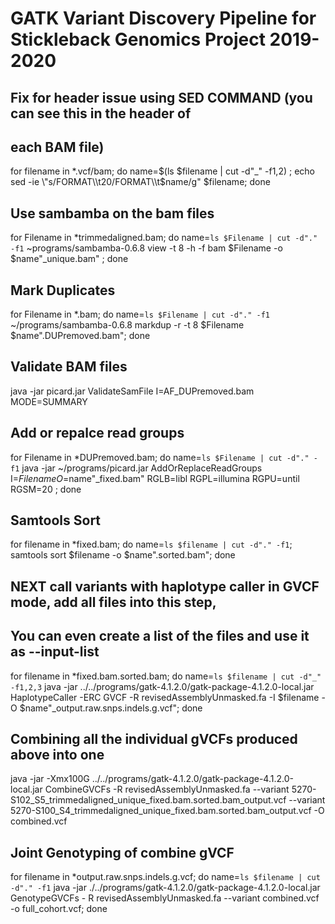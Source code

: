 # GATK Variant Discovery Pipeline for Stickleback Genomics Project 2019-2020


## Fix for header issue using SED COMMAND (you can see this in the header of
## each BAM file)
for filename in *.vcf/bam; do name=$(ls $filename | cut -d"_" -f1,2) ;
  echo sed -ie \"s/FORMAT\\t20/FORMAT\\t$name/g\" $filename; done

##  Use sambamba on the bam files 

for Filename in *trimmedaligned.bam; do name=`ls $Filename | cut -d"." -f1`
  ~programs/sambamba-0.6.8
  view -t 8 -h -f bam $Filename -o $name"_unique.bam" ;
done

## Mark Duplicates

for Filename in *.bam; do name=`ls $Filename | cut -d"." -f1`
  ~/programs/sambamba-0.6.8  markdup -r -t 8 $Filename $name".DUPremoved.bam";
done

## Validate BAM files

java -jar picard.jar ValidateSamFile I=AF_DUPremoved.bam MODE=SUMMARY

## Add or repalce read groups

for Filename in *DUPremoved.bam; do name=`ls $Filename | cut -d"." -f1`
  java -jar ~/programs/picard.jar AddOrReplaceReadGroups
  I=$Filename O=$name"_fixed.bam" RGLB=libl RGPL=illumina RGPU=until RGSM=20 ;
done


## Samtools Sort

for filename in *fixed.bam; do name=`ls $filename
  | cut -d"." -f1`; samtools sort $filename -o $name".sorted.bam";
done

## NEXT call variants with haplotype caller in GVCF mode, add all files into this step,
## You can even create a list of the files and use it as --input-list

for filename in *fixed.bam.sorted.bam; do name=`ls $filename
  | cut -d"_" -f1,2,3`
  java -jar  ../../programs/gatk-4.1.2.0/gatk-package-4.1.2.0-local.jar
  HaplotypeCaller -ERC GVCF -R revisedAssemblyUnmasked.fa
  -I $filename -O $name"_output.raw.snps.indels.g.vcf";
done


## Combining all the individual gVCFs produced above into one
java -jar -Xmx100G ../../programs/gatk-4.1.2.0/gatk-package-4.1.2.0-local.jar
  CombineGVCFs -R revisedAssemblyUnmasked.fa
  --variant 5270-S102_S5_trimmedaligned_unique_fixed.bam.sorted.bam_output.vcf
  --variant 5270-S100_S4_trimmedaligned_unique_fixed.bam.sorted.bam_output.vcf
-O combined.vcf

## Joint Genotyping of combine gVCF

for filename in *output.raw.snps.indels.g.vcf; do name=`ls $filename
  | cut -d"." -f1` java -jar
  ./../programs/gatk-4.1.2.0/gatk-package-4.1.2.0-local.jar GenotypeGVCFs -
  R revisedAssemblyUnmasked.fa --variant combined.vcf -o full_cohort.vcf;
 done

